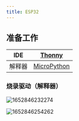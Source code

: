 ```yaml
---
title: ESP32
---
```


## 准备工作

| IDE    | [Thonny](https://thonny.org/)                    |
| ------ | ------------------------------------------------ |
| 解释器 | [MicroPython](https://micropython.org/download/) |

### 烧录驱动（解释器）

![1652846232274](/img/2022-7-6-ESP32/1652846232274.png)

![1652846254262](/img/2022-7-6-ESP32/1652846254262.png)



